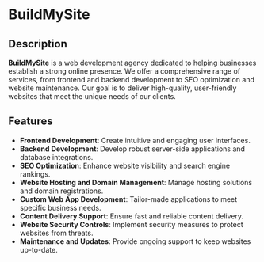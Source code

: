 # BuildMySite

## Description
**BuildMySite** is a web development agency dedicated to helping businesses establish a strong online presence. We offer a comprehensive range of services, from frontend and backend development to SEO optimization and website maintenance. Our goal is to deliver high-quality, user-friendly websites that meet the unique needs of our clients.

## Features
- **Frontend Development**: Create intuitive and engaging user interfaces.
- **Backend Development**: Develop robust server-side applications and database integrations.
- **SEO Optimization**: Enhance website visibility and search engine rankings.
- **Website Hosting and Domain Management**: Manage hosting solutions and domain registrations.
- **Custom Web App Development**: Tailor-made applications to meet specific business needs.
- **Content Delivery Support**: Ensure fast and reliable content delivery.
- **Website Security Controls**: Implement security measures to protect websites from threats.
- **Maintenance and Updates**: Provide ongoing support to keep websites up-to-date.


